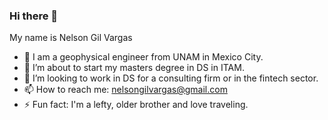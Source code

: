 ### Hi there 👋

My name is Nelson Gil Vargas

- 🔭 I am a geophysical engineer from UNAM in Mexico City. 
- 🌱 I’m about to start my masters degree in DS in ITAM.
- 👯 I’m looking to work in DS for a consulting firm or in the fintech sector.
- 📫 How to reach me: nelsongilvargas@gmail.com
- ⚡ Fun fact: I'm a lefty, older brother and love traveling. 

<!--
**nelsonalejandrov/nelsonalejandrov** is a ✨ _special_ ✨ repository because its `README.md` (this file) appears on your GitHub profile.

Here are some ideas to get you started:

- 🔭 I’m currently working on ...
- 🌱 I’m currently learning ...
- 👯 I’m looking to collaborate on ...
- 🤔 I’m looking for help with ...
- 💬 Ask me about ...
- 📫 How to reach me: ...
- 😄 Pronouns: ...
- ⚡ Fun fact: ...
-->

